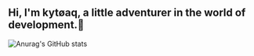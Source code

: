 ## Hi, I'm kytøaq, a little adventurer in the world of development.👋

![Anurag's GitHub stats](https://github-readme-stats.vercel.app/api?username=kytoaq&hide=stars&show_icons=true&count_private=true)


<!--
**kytoaq/kytoaq** is a ✨ _special_ ✨ repository because its `README.md` (this file) appears on your GitHub profile.

Here are some ideas to get you started:

- 🔭 I’m currently working on ...
- 🌱 I’m currently learning ...
- 👯 I’m looking to collaborate on ...
- 🤔 I’m looking for help with ...
- 💬 Ask me about ...
- 📫 How to reach me: ...
- 😄 Pronouns: ...
- ⚡ Fun fact: ...
-->
